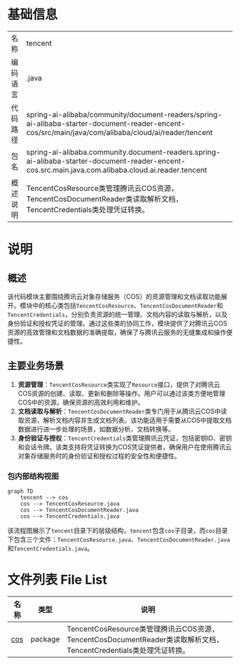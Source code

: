# 基础信息

|      |      |
|------|------|
| 名称 | tencent |
| 编码语言 | .java |
| 代码路径 | spring-ai-alibaba/community/document-readers/spring-ai-alibaba-starter-document-reader-encent-cos/src/main/java/com/alibaba/cloud/ai/reader/tencent |
| 包名 | spring-ai-alibaba.community.document-readers.spring-ai-alibaba-starter-document-reader-encent-cos.src.main.java.com.alibaba.cloud.ai.reader.tencent |
| 概述说明 | TencentCosResource类管理腾讯云COS资源，TencentCosDocumentReader类读取解析文档，TencentCredentials类处理凭证转换。 |

# 说明

## 概述
该代码模块主要围绕腾讯云对象存储服务（COS）的资源管理和文档读取功能展开。模块中的核心类包括`TencentCosResource`、`TencentCosDocumentReader`和`TencentCredentials`，分别负责资源的统一管理、文档内容的读取与解析，以及身份验证和授权凭证的管理。通过这些类的协同工作，模块提供了对腾讯云COS资源的高效管理和文档数据的准确提取，确保了与腾讯云服务的无缝集成和操作便捷性。

## 主要业务场景
1. **资源管理**：`TencentCosResource`类实现了`Resource`接口，提供了对腾讯云COS资源的创建、读取、更新和删除等操作。用户可以通过该类方便地管理COS中的资源，确保资源的高效利用和维护。
2. **文档读取与解析**：`TencentCosDocumentReader`类专门用于从腾讯云COS中读取资源，解析文档内容并生成文档列表。该功能适用于需要从COS中提取文档数据进行进一步处理的场景，如数据分析、文档转换等。
3. **身份验证与授权**：`TencentCredentials`类管理腾讯云凭证，包括密钥ID、密钥和会话令牌。该类支持将凭证转换为COS凭证提供者，确保用户在使用腾讯云对象存储服务时的身份验证和授权过程的安全性和便捷性。


### 包内部结构视图

```mermaid
graph TD
    tencent --> cos
    cos --> TencentCosResource.java
    cos --> TencentCosDocumentReader.java
    cos --> TencentCredentials.java
```

该流程图展示了`tencent`目录下的层级结构，`tencent`包含`cos`子目录，而`cos`目录下包含三个文件：`TencentCosResource.java`、`TencentCosDocumentReader.java`和`TencentCredentials.java`。

# 文件列表 File List

| 名称   | 类型  | 说明 |
|-------|------|-------------|
| [cos](cos/_module.md) | package | TencentCosResource类管理腾讯云COS资源，TencentCosDocumentReader类读取解析文档，TencentCredentials类处理凭证转换。 |


